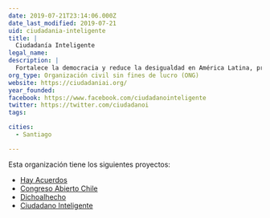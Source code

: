 ```yaml
---
date: 2019-07-21T23:14:06.000Z
date_last_modified: 2019-07-21
uid: ciudadania-inteligente
title: |
  Ciudadanía Inteligente
legal_name: 
description: |
  Fortalece la democracia y reduce la desigualdad en América Latina, promoviendo la transparencia y la participación ciudadana a través del uso innovador de las tecnologías de la información.
org_type: Organización civil sin fines de lucro (ONG)
website: https://ciudadaniai.org/
year_founded: 
facebook: https://www.facebook.com/ciudadanointeligente
twitter: https://twitter.com/ciudadanoi
tags:

cities: 
  - Santiago

---
```


Esta organización tiene los siguientes proyectos:

- [Hay Acuerdos](/proyectos/hay-acuerdos)
- [Congreso Abierto Chile](/proyectos/congreso-abierto-chile)
- [Dichoalhecho](/proyectos/dichoalhecho)
- [Ciudadano Inteligente](/proyectos/ciudadano-inteligente)
